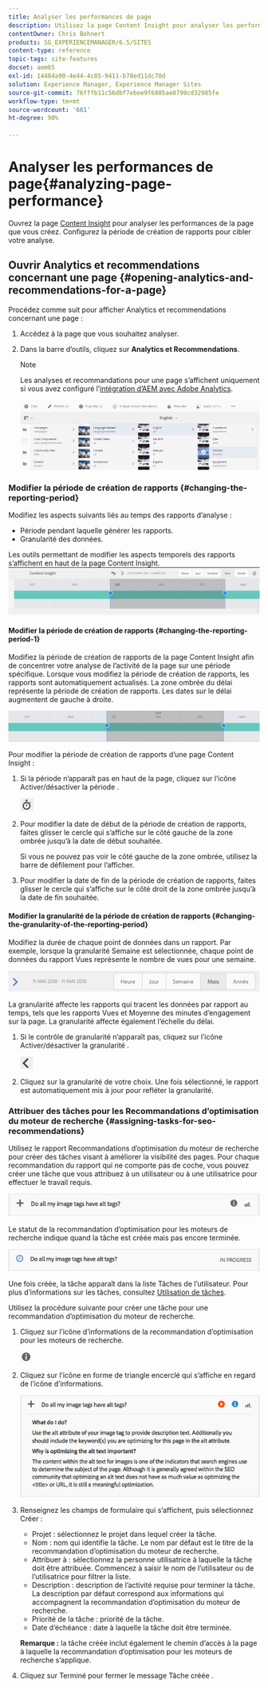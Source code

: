 ```yaml
---
title: Analyser les performances de page
description: Utilisez la page Content Insight pour analyser les performances de la page que vous créez.
contentOwner: Chris Bohnert
products: SG_EXPERIENCEMANAGER/6.5/SITES
content-type: reference
topic-tags: site-features
docset: aem65
exl-id: 14484a90-4e44-4c85-9411-b78ed11dc70d
solution: Experience Manager, Experience Manager Sites
source-git-commit: 76fffb11c56dbf7ebee9f6805ae0799cd32985fe
workflow-type: tm+mt
source-wordcount: '661'
ht-degree: 90%

---
```


# Analyser les performances de page{#analyzing-page-performance}

Ouvrez la page [Content Insight](/help/sites-authoring/content-insights.md) pour analyser les performances de la page que vous créez. Configurez la période de création de rapports pour cibler votre analyse.

## Ouvrir Analytics et recommendations concernant une page {#opening-analytics-and-recommendations-for-a-page}

Procédez comme suit pour afficher Analytics et recommendations concernant une page :

1. Accédez à la page que vous souhaitez analyser.
1. Dans la barre d’outils, cliquez sur **Analytics et Recommendations**.

   >[!NOTE]
   >
   >Les analyses et recommandations pour une page s’affichent uniquement si vous avez configuré l’[intégration d’AEM avec Adobe Analytics](/help/sites-administering/adobeanalytics-connect.md).

   ![screen-shot_2019-03-05at115319](assets/screen-shot_2019-03-05at115319.png)

### Modifier la période de création de rapports {#changing-the-reporting-period}

Modifiez les aspects suivants liés au temps des rapports d’analyse :

* Période pendant laquelle générer les rapports.
* Granularité des données.

Les outils permettant de modifier les aspects temporels des rapports s’affichent en haut de la page Content Insight. ![chlimage_1-126](assets/chlimage_1-126.png)

#### Modifier la période de création de rapports {#changing-the-reporting-period-1}

Modifiez la période de création de rapports de la page Content Insight afin de concentrer votre analyse de l’activité de la page sur une période spécifique. Lorsque vous modifiez la période de création de rapports, les rapports sont automatiquement actualisés. La zone ombrée du délai représente la période de création de rapports. Les dates sur le délai augmentent de gauche à droite.

![chlimage_1-127](assets/chlimage_1-127.png)

Pour modifier la période de création de rapports d’une page Content Insight :

1. Si la période n’apparaît pas en haut de la page, cliquez sur l’icône Activer/désactiver la période .

   ![Activer/désactiver le délai.](do-not-localize/chlimage_1-22.png)

1. Pour modifier la date de début de la période de création de rapports, faites glisser le cercle qui s’affiche sur le côté gauche de la zone ombrée jusqu’à la date de début souhaitée.

   Si vous ne pouvez pas voir le côté gauche de la zone ombrée, utilisez la barre de défilement pour l’afficher.

1. Pour modifier la date de fin de la période de création de rapports, faites glisser le cercle qui s’affiche sur le côté droit de la zone ombrée jusqu’à la date de fin souhaitée.

#### Modifier la granularité de la période de création de rapports {#changing-the-granularity-of-the-reporting-period}

Modifiez la durée de chaque point de données dans un rapport. Par exemple, lorsque la granularité Semaine est sélectionnée, chaque point de données du rapport Vues représente le nombre de vues pour une semaine.

![screen_shot_2017-11-29at141001](assets/screen_shot_2017-11-29at141001.png)

La granularité affecte les rapports qui tracent les données par rapport au temps, tels que les rapports Vues et Moyenne des minutes d’engagement sur la page. La granularité affecte également l’échelle du délai.

1. Si le contrôle de granularité n’apparaît pas, cliquez sur l’icône Activer/désactiver la granularité .

   ![chlimage_1-128](assets/chlimage_1-128.png)

1. Cliquez sur la granularité de votre choix. Une fois sélectionné, le rapport est automatiquement mis à jour pour refléter la granularité.

### Attribuer des tâches pour les Recommandations d’optimisation du moteur de recherche {#assigning-tasks-for-seo-recommendations}

Utilisez le rapport Recommandations d’optimisation du moteur de recherche pour créer des tâches visant à améliorer la visibilité des pages. Pour chaque recommandation du rapport qui ne comporte pas de coche, vous pouvez créer une tâche que vous attribuez à un utilisateur ou à une utilisatrice pour effectuer le travail requis.

![chlimage_1-129](assets/chlimage_1-129.png)

Le statut de la recommandation d’optimisation pour les moteurs de recherche indique quand la tâche est créée mais pas encore terminée.

![chlimage_1-130](assets/chlimage_1-130.png)

Une fois créée, la tâche apparaît dans la liste Tâches de l’utilisateur. Pour plus d’informations sur les tâches, consultez [Utilisation de tâches](/help/sites-authoring/task-content.md).

Utilisez la procédure suivante pour créer une tâche pour une recommandation d’optimisation du moteur de recherche.

1. Cliquez sur l’icône d’informations de la recommandation d’optimisation pour les moteurs de recherche.

   ![Icône Informations.](do-not-localize/chlimage_1-23.png)

1. Cliquez sur l’icône en forme de triangle encerclé qui s’affiche en regard de l’icône d’informations.

   ![chlimage_1-131](assets/chlimage_1-131.png)

1. Renseignez les champs de formulaire qui s’affichent, puis sélectionnez Créer :

   * Projet : sélectionnez le projet dans lequel créer la tâche.
   * Nom : nom qui identifie la tâche. Le nom par défaut est le titre de la recommandation d’optimisation du moteur de recherche.
   * Attribuer à : sélectionnez la personne utilisatrice à laquelle la tâche doit être attribuée. Commencez à saisir le nom de l’utilisateur ou de l’utilisatrice pour filtrer la liste.
   * Description : description de l’activité requise pour terminer la tâche. La description par défaut correspond aux informations qui accompagnent la recommandation d’optimisation du moteur de recherche.
   * Priorité de la tâche : priorité de la tâche.
   * Date d’échéance : date à laquelle la tâche doit être terminée.

   **Remarque :** la tâche créée inclut également le chemin d’accès à la page à laquelle la recommandation d’optimisation pour les moteurs de recherche s’applique.

1. Cliquez sur Terminé pour fermer le message Tâche créée .
